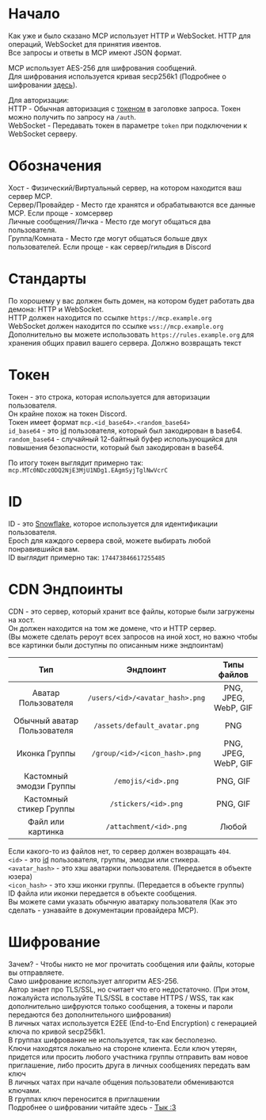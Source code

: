 # Начало
Как уже и было сказано MCP использует HTTP и WebSocket. HTTP для операций, WebSocket для принятия ивентов.<br>
Все запросы и ответы в MCP имеют JSON формат.<br>

MCP использует AES-256 для шифрования сообщений.<br>
Для шифрования используется кривая secp256k1 (Подробнее о шифровании [здесь](https://github.com/mooncatcp/docs/tree/main/ru/encryption)).<br>

Для авторизации:<br>
HTTP - Обычная авторизация с [токеном](#токен) в заголовке запроса. Токен можно получить по запросу на `/auth`.<br>
WebSocket - Передавать токен в параметре `token` при подключении к WebSocket серверу.<br>

# Обозначения
Хост - Физический/Виртуальный сервер, на котором находится ваш сервер MCP.<br>
Сервер/Провайдер - Место где хранятся и обрабатываются все данные MCP. Если проще - хомсервер<br>
Личные сообщения/Личка - Место где могут общаться два пользователя.<br>
Группа/Комната - Место где могут общаться больше двух пользователей. Если проще - как сервер/гильдия в Discord<br>

# Стандарты
По хорошему у вас должен быть домен, на котором будет работать два демона: HTTP и WebSocket.<br>
HTTP должен находится по ссылке `https://mcp.example.org`<br>
WebSocket должен находится по ссылке `wss://mcp.example.org`<br>
Дополнительно вы можете использовать `https://rules.example.org` для хранения общих правил вашего сервера. Должно возвращать текст<br>

# Токен
Токен - это строка, которая используется для авторизации пользователя.<br>
Он крайне похож на токен Discord.<br>
Токен имеет формат `mcp.<id_base64>.<random_base64>`<br>
`id_base64` - это [id](#id) пользователя, который был закодирован в base64.<br>
`random_base64` - случайный 12-байтный буфер использующийся для повышения безопасности, который был закодирован в base64.<br>

По итогу токен выглядит примерно так: `mcp.MTc0NDczODQ2NjE3MjU1NDg1.EAgmSyjTglNwVcrC`<br>

# ID
ID - это [Snowflake](https://en.wikipedia.org/wiki/Snowflake_ID), которое используется для идентификации пользователя.<br>
Epoch для каждого сервера свой, можете выбирать любой понравившийся вам.<br>
ID выглядит примерно так: `174473846617255485`<br>

# CDN Эндпоинты
CDN - это сервер, который хранит все файлы, которые были загружены на хост.<br>
Он должен находится на том же домене, что и HTTP сервер.<br>
(Вы можете сделать рероут всех запросов на иной хост, но важно чтобы все картинки были доступны по описанным ниже эндпоинтам)<br>

|             Тип             |            Эндпоинт             |     Типы файлов      |
|:---------------------------:|:-------------------------------:|:--------------------:|
|     Аватар Пользователя     | `/users/<id>/<avatar_hash>.png` | PNG, JPEG, WebP, GIF |
| Обычный аватар Пользователя |  `/assets/default_avatar.png`   |         PNG          |
|        Иконка Группы        |  `/group/<id>/<icon_hash>.png`  | PNG, JPEG, WebP, GIF |
|   Кастомный эмодзи Группы   |       `/emojis/<id>.png`        |       PNG, GIF       |
|   Кастомный стикер Группы   |      `/stickers/<id>.png`       |       PNG, GIF       |
|      Файл или картинка      |     `/attachment/<id>.png`      |        Любой         |

Если какого-то из файлов нет, то сервер должен возвращать `404`.<br>
`<id>` - это [id](#id) пользователя, группы, эмодзи или стикера.<br>
`<avatar_hash>` - это хэш аватарки пользователя. (Передается в объекте юзера)<br>
`<icon_hash>` - это хэш иконки группы. (Передается в объекте группы)<br>
ID файла или иконки передается в объекте сообщения.<br>
Вы можете сами указать обычную аватарку пользователя (Как это сделать - узнавайте в документации провайдера MCP).<br>

# Шифрование
Зачем? - Чтобы никто не мог прочитать сообщения или файлы, которые вы отправляете.<br>
Само шифрование использует алгоритм AES-256.<br>
Автор знает про TLS/SSL, но считает что его недостаточно. (При этом, пожалуйста используйте TLS/SSL в составе HTTPS / WSS, так как дополнительно шифруются только сообщения, а токены и пароли передаются без дополнительного шифрования)<br>
В личных чатах используется E2EE (End-to-End Encryption) с генерацией ключа по кривой secp256k1.<br>
В группах шифрование не используется, так как бесполезно.<br>
Ключи находятся локально на стороне клиента. Если ключ утерян, придется или просить любого участника группы отправить вам новое приглашение, либо просить друга в личных сообщениях передать вам ключ<br>
В личных чатах при начале общения пользователи обмениваются ключами.<br>
В группах ключ переносится в приглашении<br>
Подробнее о шифровании читайте здесь - [Тык :3](https://github.com/mooncatcp/docs/tree/main/ru/encryption)
